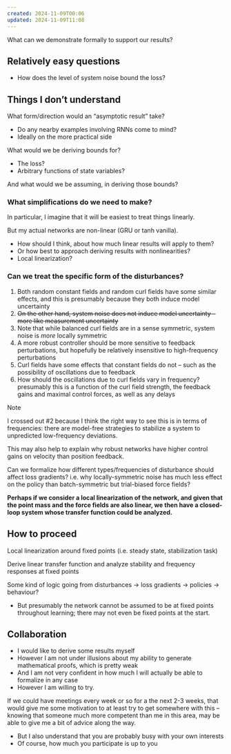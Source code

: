 ```yaml
---
created: 2024-11-09T00:06
updated: 2024-11-09T11:08
---
```

What can we demonstrate formally to support our results?

## Relatively easy questions 

- How does the level of system noise bound the loss?

## Things I don’t understand

What form/direction would an “asymptotic result” take? 

- Do any nearby examples involving RNNs come to mind?
- Ideally on the more practical side

What would we be deriving bounds for? 

- The loss? 
- Arbitrary functions of state variables? 

And what would we be assuming, in deriving those bounds?

### What simplifications do we need to make?

In particular, I imagine that it will be easiest to treat things linearly.

But my actual networks are non-linear (GRU or tanh vanilla). 

- How should I think, about how much linear results will apply to them?
- Or how best to approach deriving results with nonlinearities? 
- Local linearization?

### Can we treat the specific form of the disturbances? 

1. Both random constant fields and random curl fields have some similar effects, and this is presumably because they both induce model uncertainty
2. ~~On the other hand, system noise does not induce model uncertainty – more like measurement uncertainty~~ 
3. Note that while balanced curl fields are in a sense symmetric, system noise is *more* locally symmetric
4. A more robust controller should be more sensitive to feedback perturbations, but hopefully be relatively insensitive to high-frequency perturbations
5. Curl fields have some effects that constant fields do not – such as the possibility of oscillations due to feedback
6. How should the oscillations due to curl fields vary in frequency? presumably this is a function of the curl field strength, the feedback gains and maximal control forces, as well as any delays

> [!note]
> I crossed out #2 because I think the right way to see this is in terms of frequencies: there are model-free strategies to stabilize a system to unpredicted low-frequency deviations. 
> 
> This may also help to explain why robust networks have higher control gains on velocity than position feedback.

Can we formalize how different types/frequencies of disturbance should affect loss gradients? i.e. why locally-symmetric noise has much less effect on the policy than batch-symmetric but trial-biased force fields?

**Perhaps if we consider a local linearization of the network, and given that the point mass and the force fields are also linear, we then have a closed-loop system whose transfer function could be analyzed.** 

## How to proceed

Local linearization around fixed points (i.e. steady state, stabilization task)

Derive linear transfer function and analyze stability and frequency responses at fixed points

Some kind of logic going from disturbances → loss gradients → policies → behaviour? 

- But presumably the network cannot be assumed to be at fixed points throughout learning; there may not even be fixed points at the start.

## Collaboration

- I would like to derive some results myself
- However I am not under illusions about my ability to generate mathematical proofs, which is pretty weak
- And I am not very confident in how much I will actually be able to formalize in any case
- However I am willing to try.

If we could have meetings every week or so for a the next 2-3 weeks, that would give me some motivation to at least try to get somewhere with this – knowing that someone much more competent than me in this area, may be able to give me a bit of advice along the way.

- But I also understand that you are probably busy with your own interests
- Of course, how much you participate is up to you
